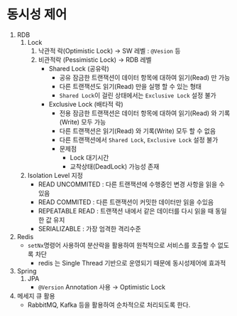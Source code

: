 # 동시성 제어
1. RDB
   1. Lock
      1. 낙관적 락(Optimistic Lock) &rarr; SW 레벨 : `@Vesion` 등
      2. 비관적락 (Pessimistic Lock) &rarr; RDB 레벨
         - Shared Lock (공유락)
           - 공유 잠금한 트랜잭션이 데이터 항목에 대하여 읽기(Read) 만 가능
           - 다른 트랜잭션도 읽기(Read) 만을 실행 할 수 있는 형태
           - `Shared Lock`이 걸린 상태에서는 `Exclusive Lock` 설정 불가
         - Exclusive Lock (배타적 락)
           - 전용 잠금한 트랜잭션은 데이터 항목에 대하여 읽기(Read) 와 기록(Write) 모두 가능
           - 다른 트랜잭션은 읽기(Read) 와 기록(Write) 모두 할 수 없음
           - 다른 트랜잭션에서  `Shared Lock`, `Exclusive Lock` 설정 불가
           - 문제점
             - Lock 대기시간
             - 교착상태(DeadLock) 가능성 존재
   2. Isolation Level 지정
      - READ UNCOMMITED : 다른 트랜잭션에 수행중인 변경 사항을 읽을 수 있음
      - READ COMMITED : 다른 트랜잭션이 커밋한 데이터만 읽을 수있음
      - REPEATABLE READ : 트랜잭션 내에서 같은 데이터를 다시 읽을 때 동일한 값 유지
      - SERIALIZABLE : 가장 엄격한 격리수준
2. Redis
    - `setNx`명령어 사용하여 분산락을 활용하여 원척적으로 서비스를 호출할 수 없도록 차단
      - redis 는 Single Thread 기반으로 운영되기 때문에 동시성제어에 효과적 
3. Spring
    1. JPA
       - `@Version` Annotation 사용 &rarr; Optimistic Lock
4. 메세지 큐 활용
    - RabbitMQ, Kafka 등을 활용하여 순차적으로 처리되도록 한다.